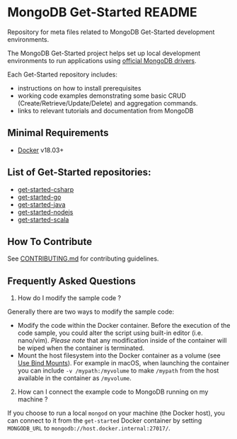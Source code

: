 # MongoDB Get-Started README

Repository for meta files related to MongoDB Get-Started development environments.

The MongoDB Get-Started project helps set up local development environments to run
applications using [official MongoDB drivers](https://docs.mongodb.com/ecosystem/drivers/).

Each Get-Started repository includes:
 - instructions on how to install prerequisites
 - working code examples demonstrating some basic CRUD (Create/Retrieve/Update/Delete)
   and aggregation commands.
 - links to relevant tutorials and documentation from MongoDB

## Minimal Requirements 

* [Docker](https://docs.docker.com/) v18.03+ 

## List of Get-Started repositories:

* [get-started-csharp](https://github.com/mongodb-developer/get-started-csharp)
* [get-started-go](https://github.com/mongodb-developer/get-started-go)
* [get-started-java](https://github.com/mongodb-developer/get-started-java)
* [get-started-nodejs](https://github.com/mongodb-developer/get-started-nodejs)
* [get-started-scala](https://github.com/mongodb-developer/get-started-scala)

## How To Contribute 

See [CONTRIBUTING.md](./CONTRIBUTING.md) for contributing guidelines.

## Frequently Asked Questions 

1. How do I modify the sample code ?

Generally there are two ways to modify the sample code:

  * Modify the code within the Docker container. Before the execution of the code sample, you could alter the script using built-in editor (i.e. nano/vim). *Please note* that any modification inside of the container will be wiped when the container is terminated. 
  * Mount the host filesystem into the Docker container as a volume (see [Use Bind Mounts](https://docs.docker.com/storage/bind-mounts/)). For example in macOS, when launching the container you can include `-v /mypath:/myvolume` to make `/mypath` from the host available in the container as `/myvolume`.


2. How can I connect the example code to MongoDB running on my machine ?

If you choose to run a local `mongod` on your machine (the Docker host), you can connect to it from the `get-started` Docker container by setting `MONGODB_URL` to `mongodb://host.docker.internal:27017/`. 

